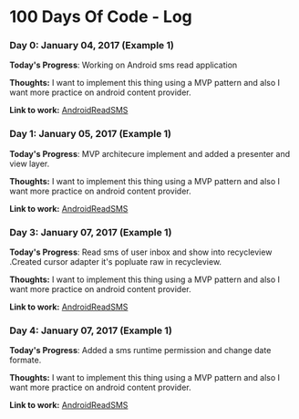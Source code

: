# 100 Days Of Code - Log

### Day 0: January 04, 2017 (Example 1)

**Today's Progress**: Working on Android sms read application

**Thoughts:**  I want to implement this thing using a MVP pattern and also I want more practice on android content provider.

**Link to work:** [AndroidReadSMS](https://github.com/altaf933/AndroidReadSMS)
 
### Day 1: January 05, 2017 (Example 1)

**Today's Progress**: MVP architecure implement and  added a presenter and view layer.

**Thoughts:**  I want to implement this thing using a MVP pattern and also I want more practice on android content provider.

**Link to work:** [AndroidReadSMS](https://github.com/altaf933/AndroidReadSMS)

### Day 3: January 07, 2017 (Example 1)

**Today's Progress**: Read sms of user inbox and show into recycleview .Created cursor adapter it's popluate raw in recycleview.

**Thoughts:**  I want to implement this thing using a MVP pattern and also I want more practice on android content provider.

**Link to work:** [AndroidReadSMS](https://github.com/altaf933/AndroidReadSMS)

### Day 4: January 07, 2017 (Example 1)
 
**Today's Progress**: Added a sms runtime permission and change date formate.

**Thoughts:**  I want to implement this thing using a MVP pattern and also I want more practice on android content provider.

**Link to work:** [AndroidReadSMS](https://github.com/altaf933/AndroidReadSMS)
